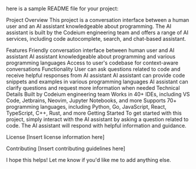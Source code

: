 here is a sample README file for your project:

Project Overview
This project is a conversation interface between a human user and an AI assistant knowledgeable about programming. The AI assistant is built by the Codeium engineering team and offers a range of AI services, including code autocomplete, search, and chat-based assistant.

Features
Friendly conversation interface between human user and AI assistant
AI assistant knowledgeable about programming and various programming languages
Access to user's codebase for context-aware conversations
Functionality
User can ask questions related to code and receive helpful responses from AI assistant
AI assistant can provide code snippets and examples in various programming languages
AI assistant can clarify questions and request more information when needed
Technical Details
Built by Codeium engineering team
Works in 40+ IDEs, including VS Code, Jetbrains, Neovim, Jupyter Notebooks, and more
Supports 70+ programming languages, including Python, Go, JavaScript, React, TypeScript, C++, Rust, and more
Getting Started
To get started with this project, simply interact with the AI assistant by asking a question related to code. The AI assistant will respond with helpful information and guidance.

License
[Insert license information here]

Contributing
[Insert contributing guidelines here]

I hope this helps! Let me know if you'd like me to add anything else.

